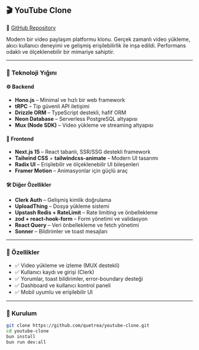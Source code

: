 ## 🎬 YouTube Clone

🔗 [GitHub Repository](https://github.com/quetrea/youtube-clone)

Modern bir video paylaşım platformu klonu. Gerçek zamanlı video yükleme, akıcı kullanıcı deneyimi ve gelişmiş erişilebilirlik ile inşa edildi. Performans odaklı ve ölçeklenebilir bir mimariye sahiptir.

---

### 🚀 Teknoloji Yığını

#### ⚙️ Backend
- **Hono.js** – Minimal ve hızlı bir web framework
- **tRPC** – Tip güvenli API iletişimi
- **Drizzle ORM** – TypeScript destekli, hafif ORM
- **Neon Database** – Serverless PostgreSQL altyapısı
- **Mux (Node SDK)** – Video yükleme ve streaming altyapısı

#### 🎨 Frontend
- **Next.js 15** – React tabanlı, SSR/SSG destekli framework
- **Tailwind CSS** + **tailwindcss-animate** – Modern UI tasarımı
- **Radix UI** – Erişilebilir ve ölçeklenebilir UI bileşenleri
- **Framer Motion** – Animasyonlar için güçlü araç

#### 🛠️ Diğer Özellikler
- **Clerk Auth** – Gelişmiş kimlik doğrulama
- **UploadThing** – Dosya yükleme sistemi
- **Upstash Redis + RateLimit** – Rate limiting ve önbellekleme
- **zod + react-hook-form** – Form yönetimi ve validasyon
- **React Query** – Veri önbellekleme ve fetch yönetimi
- **Sonner** – Bildirimler ve toast mesajları

---

### 📸 Özellikler
- ✅ Video yükleme ve izleme (MUX destekli)
- ✅ Kullanıcı kaydı ve girişi (Clerk)
- ✅ Yorumlar, toast bildirimler, error-boundary desteği
- ✅ Dashboard ve kullanıcı kontrol paneli
- ✅ Mobil uyumlu ve erişilebilir UI

---

### 📄 Kurulum

```bash
git clone https://github.com/quetrea/youtube-clone.git
cd youtube-clone
bun install
bun run dev:all
